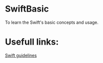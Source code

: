 # SwiftBasic
To learn the Swift's basic concepts and usage.

# Usefull links:
[Swift guidelines](https://swift.org/documentation/api-design-guidelines/)
